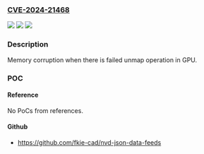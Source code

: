 ### [CVE-2024-21468](https://cve.mitre.org/cgi-bin/cvename.cgi?name=CVE-2024-21468)
![](https://img.shields.io/static/v1?label=Product&message=Snapdragon&color=blue)
![](https://img.shields.io/static/v1?label=Version&message=%3D%20315%205G%20IoT%20Modem%20&color=brighgreen)
![](https://img.shields.io/static/v1?label=Vulnerability&message=n%2Fa&color=brighgreen)

### Description

Memory corruption when there is failed unmap operation in GPU.

### POC

#### Reference
No PoCs from references.

#### Github
- https://github.com/fkie-cad/nvd-json-data-feeds

